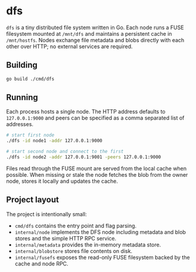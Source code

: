 # dfs

`dfs` is a tiny distributed file system written in Go. Each node runs a
FUSE filesystem mounted at `/mnt/dfs` and maintains a persistent cache in
`/mnt/hostfs`. Nodes exchange file metadata and blobs directly with each
other over HTTP; no external services are required.

## Building

```sh
go build ./cmd/dfs
```

## Running

Each process hosts a single node. The HTTP address defaults to
`127.0.0.1:9000` and peers can be specified as a comma separated list of
addresses.

```sh
# start first node
./dfs -id node1 -addr 127.0.0.1:9000

# start second node and connect to the first
./dfs -id node2 -addr 127.0.0.1:9001 -peers 127.0.0.1:9000
```

Files read through the FUSE mount are served from the local cache when
possible. When missing or stale the node fetches the blob from the owner
node, stores it locally and updates the cache.

## Project layout

The project is intentionally small:

* `cmd/dfs` contains the entry point and flag parsing.
* `internal/node` implements the DFS node including metadata and blob stores
  and the simple HTTP RPC service.
* `internal/metadata` provides the in-memory metadata store.
* `internal/blobstore` stores file contents on disk.
* `internal/fusefs` exposes the read-only FUSE filesystem backed by the
  cache and node RPC.

